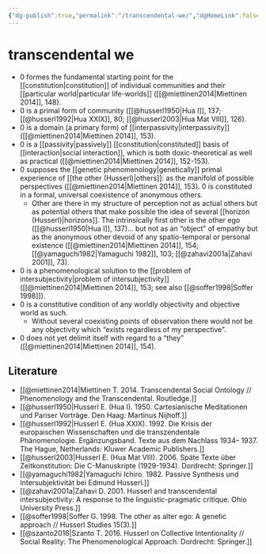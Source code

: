 ```yaml
---
{"dg-publish":true,"permalink":"/transcendental-we/","dgHomeLink":false,"dgPassFrontmatter":false}
---
```


# transcendental we
- 0 formes the fundamental starting point for the [[constitution|constitution]] of individual communities and their [[particular world|particular life-worlds]] ([[@miettinen2014|Miettinen 2014]], 148).
- 0 is a primal form of community ([[@husserl1950|Hua I]], 137; [[@husserl1992|Hua XXIX]], 80; [[@husserl2003|Hua Mat VIII]], 126).
- 0 is a domain (a primary form) of [[interpassivity|interpassivity]] ([[@miettinen2014|Miettinen 2014]], 153).
- 0 is a [[passivity|passively]] [[constitution|constituted]] basis of [[interaction|social interaction]], which is both doxic-theoretical as well as practical ([[@miettinen2014|Miettinen 2014]], 152-153).
- 0 supposes the [[genetic phenomenology|genetically]] primal experience of [[the other (Husserl)|others]]: as the manifold of possible perspectives ([[@miettinen2014|Miettinen 2014]], 153). 0 is constituted in a formal, universal coexistence of anonymous others.
	- Other are there in my structure of perception not as actual others but as potential others that make possible the idea of several [[horizon (Husserl)|horizons]]. The intrinsically first other is the other ego ([[@husserl1950|Hua I]], 137)… but not as an “object” of empathy but as the anonymous other devoid of any spatio-temporal or personal existence ([[@miettinen2014|Miettinen 2014]], 154; [[@yamaguchi1982|Yamaguchi 1982]], 103; [[@zahavi2001a|Zahavi 2001]], 73).
- 0 is a phenomenological solution to the [[problem of intersubjectivity|problem of intersubjectivity]] ([[@miettinen2014|Miettinen 2014]], 153; see also [[@soffer1998|Soffer 1998]]).
- 0 is a constitutive condition of any worldly objectivity and objective world as such.
	- Without several coexisting points of observation there would not be any objectivity which “exists regardless of my perspective”.
- 0 does not yet delimit itself with regard to a “they” ([[@miettinen2014|Miettinen 2014]], 154).


## Literature
- [[@miettinen2014|Miettinen T. 2014. Transcendental Social Ontology // Phenomenology and the Transcendental. Routledge.]]
- [[@husserl1950|Husserl E. (Hua I). 1950. Cartesianische Meditationen und Pariser Vorträge. Den Haag: Martinus Nijhoff.]]
- [[@husserl1992|Husserl E. (Hua XXIX). 1992. Die Krisis der europaischen Wissenschaften und die transzendentale Phänomenologie. Ergänzungsband. Texte aus dem Nachlass 1934– 1937. The Hague, Netherlands: Kluwer Academic Publishers.]]
- [[@husserl2003|Husserl E. (Hua Mat VIII). 2006. Späte Texte über Zeitkonstitution: Die C-Manuskripte (1929-1934). Dordrecht: Springer.]]
- [[@yamaguchi1982|Yamaguchi Ichiro. 1982. Passive Synthesis und Intersubjektivität bei Edmund Husserl.]]
- [[@zahavi2001a|Zahavi D. 2001. Husserl and transcendental intersubjectivity: A response to the linguistic-pragmatic critique. Ohio University Press.]]
- [[@soffer1998|Soffer G. 1998. The other as alter ego: A genetic approach // Husserl Studies 15(3).]]
- [[@szanto2016|Szanto T. 2016. Husserl on Collective Intentionality //  Social Reality: The Phenomenological Approach. Dordrecht: Springer.]]

